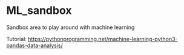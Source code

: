 # ML_sandbox
Sandbox area to play around with machine learning

Tutorial: https://pythonprogramming.net/machine-learning-python3-pandas-data-analysis/
